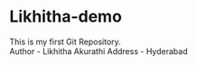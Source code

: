 # Likhitha-demo
This is my first Git Repository.
<br>
Author - Likhitha Akurathi
Address - Hyderabad
